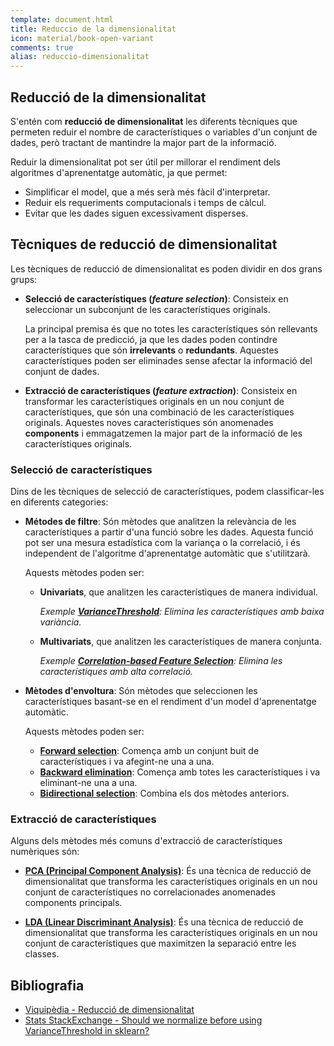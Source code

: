 ```yaml
---
template: document.html
title: Reduccio de la dimensionalitat
icon: material/book-open-variant
comments: true
alias: reduccio-dimensionalitat
---
```


## Reducció de la dimensionalitat
S'entén com __reducció de dimensionalitat__ les diferents tècniques que permeten reduir el
nombre de característiques o variables d'un conjunt de dades, però tractant de mantindre
la major part de la informació.

Reduir la dimensionalitat pot ser útil per millorar el rendiment dels algoritmes d'aprenentatge
automàtic, ja que permet:

- Simplificar el model, que a més serà més fàcil d'interpretar.
- Reduir els requeriments computacionals i temps de càlcul.
- Evitar que les dades siguen excessivament disperses.

## Tècniques de reducció de dimensionalitat
Les tècniques de reducció de dimensionalitat es poden dividir en dos grans grups:

- __Selecció de característiques (_feature selection_)__: Consisteix en seleccionar un subconjunt de les característiques originals.

    La principal premisa és que no totes les característiques són rellevants per a la tasca de predicció,
    ja que les dades poden contindre característiques que són __irrelevants__ o __redundants__.
    Aquestes característiques poden ser eliminades sense afectar la informació del conjunt de dades.

- __Extracció de característiques (_feature extraction_)__: Consisteix en transformar les característiques originals en un nou conjunt
    de característiques, que són una combinació de les característiques originals. Aquestes noves característiques
    són anomenades __components__ i emmagatzemen la major part de la informació de les característiques originals.

### Selecció de característiques
Dins de les tècniques de selecció de característiques, podem classificar-les en diferents categories:

- __Métodes de filtre__: Són mètodes que analitzen la relevància de les característiques a partir d'una funció sobre les dades.
    Aquesta funció pot ser una mesura estadística com la variança o la correlació, i és independent de l'algoritme d'aprenentatge
    automàtic que s'utilitzarà.

    Aquests mètodes poden ser:
    
    - __Univariats__, que analitzen les característiques de manera individual.

        _Exemple [__VarianceThreshold__][exemple-variance-threshold]: Elimina les característiques amb baixa variància._

    - __Multivariats__, que analitzen les característiques de manera conjunta.

        _Exemple [__Correlation-based Feature Selection__][exemple-correlation-selection]: Elimina les característiques amb alta correlació._

    [exemple-variance-threshold]: 031_filtre.md#umbral-de-variancia
    [exemple-correlation-selection]: 031_filtre.md#basada-en-correlacio

- __Mètodes d'envoltura__: Són mètodes que seleccionen les característiques basant-se
    en el rendiment d'un model d'aprenentatge automàtic.

    Aquests mètodes poden ser:
    
    - [__Forward selection__][forward]: Comença amb un conjunt buit de característiques i va afegint-ne una a una.
    - [__Backward elimination__][backward]: Comença amb totes les característiques i va eliminant-ne una a una.
    - [__Bidirectional selection__][bidirectional]: Combina els dos mètodes anteriors.

    [forward]: 032_envoltura.md#seleccio-cap-endavant
    [backward]: 032_envoltura.md#seleccio-cap-enrere
    [bidirectional]: 032_envoltura.md#seleccio-bidireccional


### Extracció de característiques
Alguns dels mètodes més comuns d'extracció de característiques numèriques són:

- [__PCA (Principal Component Analysis)__][pca]: És una tècnica de reducció de dimensionalitat que transforma les característiques originals
    en un nou conjunt de característiques no correlacionades anomenades components principals.

- [__LDA (Linear Discriminant Analysis)__][lda]: És una tècnica de reducció de dimensionalitat que transforma les característiques originals
    en un nou conjunt de característiques que maximitzen la separació entre les classes.

[pca]: 033_extraccio.md#pca-principal-component-analysis
[lda]: 033_extraccio.md#lda-linear-discriminant-analysis

## Bibliografia
- [Viquipèdia - Reducció de dimensionalitat](https://ca.wikipedia.org/wiki/Reducci%C3%B3_de_dimensionalitat)
- [Stats StackExchange - Should we normalize before using VarianceThreshold in sklearn?](https://stats.stackexchange.com/questions/253920/should-we-normalize-before-using-variancethreshold-in-sklearn)